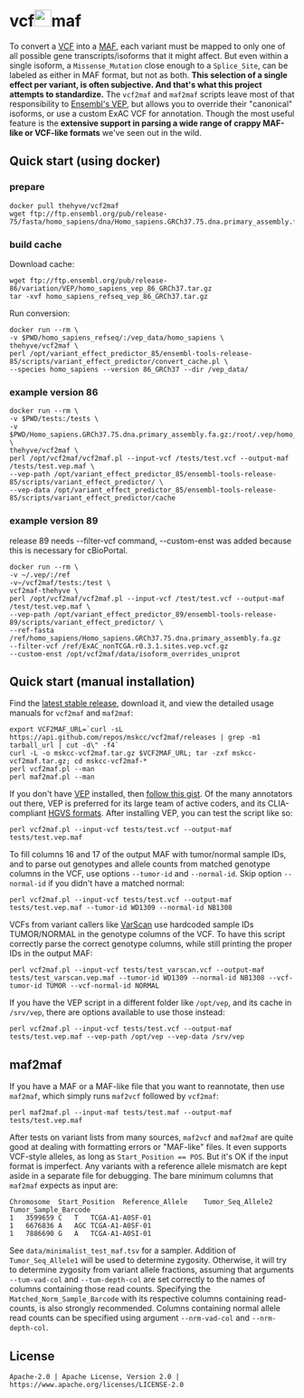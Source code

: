 vcf<img src="http://i.giphy.com/R6X7GehJWQYms.gif" width="30">maf
=======

To convert a [VCF](http://samtools.github.io/hts-specs/) into a [MAF](https://wiki.nci.nih.gov/x/eJaPAQ), each variant must be mapped to only one of all possible gene transcripts/isoforms that it might affect. But even within a single isoform, a `Missense_Mutation` close enough to a `Splice_Site`, can be labeled as either in MAF format, but not as both. **This selection of a single effect per variant, is often subjective. And that's what this project attempts to standardize.** The `vcf2maf` and `maf2maf` scripts leave most of that responsibility to [Ensembl's VEP](http://useast.ensembl.org/info/docs/tools/vep/index.html), but allows you to override their "canonical" isoforms, or use a custom ExAC VCF for annotation. Though the most useful feature is the **extensive support in parsing a wide range of crappy MAF-like or VCF-like formats** we've seen out in the wild.

## Quick start (using docker)

### prepare
```
docker pull thehyve/vcf2maf
wget ftp://ftp.ensembl.org/pub/release-75/fasta/homo_sapiens/dna/Homo_sapiens.GRCh37.75.dna.primary_assembly.fa.gz
```
### build cache

Download cache: 
```
wget ftp://ftp.ensembl.org/pub/release-86/variation/VEP/homo_sapiens_vep_86_GRCh37.tar.gz
tar -xvf homo_sapiens_refseq_vep_86_GRCh37.tar.gz
```
Run conversion:
```
docker run --rm \
-v $PWD/homo_sapiens_refseq/:/vep_data/homo_sapiens \
thehyve/vcf2maf \
perl /opt/variant_effect_predictor_85/ensembl-tools-release-85/scripts/variant_effect_predictor/convert_cache.pl \
--species homo_sapiens --version 86_GRCh37 --dir /vep_data/
```


### example version 86

```
docker run --rm \
-v $PWD/tests:/tests \
-v $PWD/Homo_sapiens.GRCh37.75.dna.primary_assembly.fa.gz:/root/.vep/homo_sapiens/84_GRCh37/Homo_sapiens.GRCh37.75.dna.primary_assembly.fa.gz \
thehyve/vcf2maf \
perl /opt/vcf2maf/vcf2maf.pl --input-vcf /tests/test.vcf --output-maf /tests/test.vep.maf \
--vep-path /opt/variant_effect_predictor_85/ensembl-tools-release-85/scripts/variant_effect_predictor/ \
--vep-data /opt/variant_effect_predictor_85/ensembl-tools-release-85/scripts/variant_effect_predictor/cache 
```

### example version 89
release 89 needs --filter-vcf command, --custom-enst was added because this is necessary for cBioPortal.
```
docker run --rm \
-v ~/.vep/:/ref
-v~/vcf2maf/tests:/test \
vcf2maf-thehyve \
perl /opt/vcf2maf/vcf2maf.pl --input-vcf /test/test.vcf --output-maf /test/test.vep.maf \
--vep-path /opt/variant_effect_predictor_89/ensembl-tools-release-89/scripts/variant_effect_predictor/ \
--ref-fasta /ref/homo_sapiens/Homo_sapiens.GRCh37.75.dna.primary_assembly.fa.gz
--filter-vcf /ref/ExAC_nonTCGA.r0.3.1.sites.vep.vcf.gz
--custom-enst /opt/vcf2maf/data/isoform_overrides_uniprot
```

Quick start (manual installation)
-----------

Find the [latest stable release](https://github.com/mskcc/vcf2maf/releases), download it, and view the detailed usage manuals for `vcf2maf` and `maf2maf`:

    export VCF2MAF_URL=`curl -sL https://api.github.com/repos/mskcc/vcf2maf/releases | grep -m1 tarball_url | cut -d\" -f4`
    curl -L -o mskcc-vcf2maf.tar.gz $VCF2MAF_URL; tar -zxf mskcc-vcf2maf.tar.gz; cd mskcc-vcf2maf-*
    perl vcf2maf.pl --man
    perl maf2maf.pl --man

If you don't have [VEP](http://useast.ensembl.org/info/docs/tools/vep/index.html) installed, then [follow this gist](https://gist.github.com/ckandoth/f265ea7c59a880e28b1e533a6e935697). Of the many annotators out there, VEP is preferred for its large team of active coders, and its CLIA-compliant [HGVS formats](http://www.hgvs.org/mutnomen/recs.html). After installing VEP, you can test the script like so:

    perl vcf2maf.pl --input-vcf tests/test.vcf --output-maf tests/test.vep.maf

To fill columns 16 and 17 of the output MAF with tumor/normal sample IDs, and to parse out genotypes and allele counts from matched genotype columns in the VCF, use options `--tumor-id` and `--normal-id`. Skip option `--normal-id` if you didn't have a matched normal:

    perl vcf2maf.pl --input-vcf tests/test.vcf --output-maf tests/test.vep.maf --tumor-id WD1309 --normal-id NB1308

VCFs from variant callers like [VarScan](http://varscan.sourceforge.net/somatic-calling.html#somatic-output) use hardcoded sample IDs TUMOR/NORMAL in the genotype columns of the VCF. To have this script correctly parse the correct genotype columns, while still printing the proper IDs in the output MAF:

    perl vcf2maf.pl --input-vcf tests/test_varscan.vcf --output-maf tests/test_varscan.vep.maf --tumor-id WD1309 --normal-id NB1308 --vcf-tumor-id TUMOR --vcf-normal-id NORMAL

If you have the VEP script in a different folder like `/opt/vep`, and its cache in `/srv/vep`, there are options available to use those instead:

    perl vcf2maf.pl --input-vcf tests/test.vcf --output-maf tests/test.vep.maf --vep-path /opt/vep --vep-data /srv/vep

maf2maf
-------

If you have a MAF or a MAF-like file that you want to reannotate, then use `maf2maf`, which simply runs `maf2vcf` followed by `vcf2maf`:

    perl maf2maf.pl --input-maf tests/test.maf --output-maf tests/test.vep.maf

After tests on variant lists from many sources, `maf2vcf` and `maf2maf` are quite good at dealing with formatting errors or "MAF-like" files. It even supports VCF-style alleles, as long as `Start_Position == POS`. But it's OK if the input format is imperfect. Any variants with a reference allele mismatch are kept aside in a separate file for debugging. The bare minimum columns that `maf2maf` expects as input are:

    Chromosome	Start_Position	Reference_Allele	Tumor_Seq_Allele2	Tumor_Sample_Barcode
    1	3599659	C	T	TCGA-A1-A0SF-01
    1	6676836	A	AGC	TCGA-A1-A0SF-01
    1	7886690	G	A	TCGA-A1-A0SI-01

See `data/minimalist_test_maf.tsv` for a sampler. Addition of `Tumor_Seq_Allele1` will be used to determine zygosity. Otherwise, it will try to determine zygosity from variant allele fractions, assuming that arguments `--tum-vad-col` and `--tum-depth-col` are set correctly to the names of columns containing those read counts. Specifying the `Matched_Norm_Sample_Barcode` with its respective columns containing read-counts, is also strongly recommended. Columns containing normal allele read counts can be specified using argument `--nrm-vad-col` and `--nrm-depth-col`.

License
-------

    Apache-2.0 | Apache License, Version 2.0 | https://www.apache.org/licenses/LICENSE-2.0
